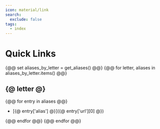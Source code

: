 ```yaml
---
icon: material/link
search:
  exclude: false
tags:
  - index
---
```


# Quick Links

{@@ set aliases_by_letter = get_aliases() @@}
{@@ for letter, aliases in aliases_by_letter.items() @@}
## {@ letter @}
{@@ for entry in aliases @@}

- [{@ entry['alias'] @}]({@ entry['url'][0] @})

{@@ endfor @@}
{@@ endfor @@}
